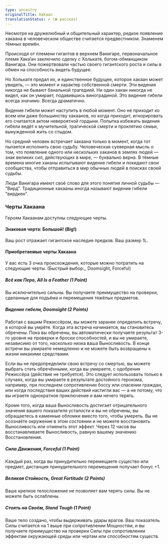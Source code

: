```yaml
---
type: ancestry
originalTitle: Hakaan
translationStatus: ✔️ (❌ рассказ)
---
```

Несмотря на дружелюбный и общительный характер, редкое появление хакаана в человеческом обществе считается предвестником. Знаменем тёмных времён.

Происходя от племени гигантов в верхнем Ванигаре, первоначальное племя Хака’ан заключило сделку с Холькатя, богом-обманщиком Ванигара. Они пожертвовали частью своего гигантского роста и силы в обмен на способность видеть будущее.

Но Холькатя предал их, и единственное будущее, которое хакаан может увидеть, — это момент и характер собственной смерти. Эти видения никогда не бывают банальной трагедией. Ни один хакан никогда не видел, как он умирает, подавившись виноградиной. Это видение гибели всегда значимо. Всегда драматично.

Видение гибели может наступить в любой момент. Оно не приходит ко всем или даже большинству хакаанов, но когда приходит, игнорировать его считается актом невероятной гордыни. Попытка избежать видения гибели ведёт к мучительной, трагической смерти и проклятию семьи, вынужденной жить со стыдом.

Но средний человек встречает хакаана только в момент, когда тот пытается исполнить свою судьбу. Человеческая суеверная мысль о том, что появление одного или нескольких хаканов в землях людей — знак великих сил, действующих в мире, — буквально верна. В тёмные времена многие хаканы испытывают видение гибели и покидают свои сообщества, чтобы отправиться в мир обычных людей в поисках своей судьбы.

Люди Ванигара имеют своё слово для этого понятия личной судьбы — "Вирд". Традиционные хакааны иногда называют видение гибели "вирдкен".

### Черты Хакаана

Героям Хакаанам доступны следующие черты.

#### Знаковая черта: Большой! (Big!)

Ваш рост отражает гигантское наследие предков. Ваш размер 1L.

#### Приобретаемые черты Хакаана

У вас есть 3 очка происхождения, которые можно потратить на следующие черты. (Быстрый выбор:_ Doomsight, Forceful)

##### Всё как Перо, All Is a Feather (1 Point)

Вы исключительно сильны. Вы получаете преимущество на проверки, сделанные для подъёма и перемещения тяжёлых предметов.

##### Видение гибели, Doomsight (2 Points)

Работая с вашим Режиссёром, вы можете заранее определить встречу, в которой вы умрёте. Когда эта встреча начинается, вы становитесь обречены. Пока вы обречены, вы автоматически получаете результат 3-го уровня на проверки и броски способностей, и вы не умираете, независимо от того, насколько низка ваша Выносливость. В конце встречи вы умираете немедленно и не можете быть возвращены к жизни никакими средствами.

Если вы не предопределили свою встречу со смертью, вы можете выбрать стать обречёнными, когда вы умираете, с одобрения Режиссёра (действие не требуется). Это следует использовать только в случаях, когда вы умираете в результате достойного героизма, например, при последнем сопротивлении боссу или спасении граждан, или когда последствия ваших действий настигли вас — а не потому, что вы играете однократное приключение и вам нечего терять.

Кроме того, когда ваша Выносливость достигает отрицательного значения вашего показателя усталости и вы не обречены, вы обращаетесь в каменные обломки вместо того, чтобы умереть. Вы не осознаёте окружение в этом состоянии и не можете восстановить Выносливость или отменить этот эффект. Через 12 часов вы восстанавливаете Выносливость, равную вашему значению Восстановления.

##### Сила Движения, Forceful (1 Point)

Каждый раз, когда вы принудительно перемещаете существо или предмет, дистанция принудительного перемещения получает бонус +1.

##### Великая Стойкость, Great Fortitude (2 Points)

Ваше крепкое телосложение не позволяет вам терять силы. Вы не можете быть ослаблены.

##### Стоять на Своём, Stand Tough (1 Point)

Ваше тело создано, чтобы выдерживать удары врагов. Ваш показатель Силы считается на 1 выше при сопротивлении Мощностям, и вы получаете преимущество на проверки Силы при сопротивлении эффектам окружающей среды или чертам или способностям существ.
